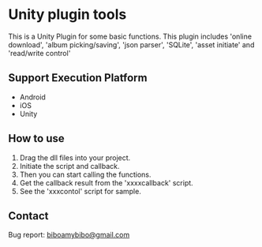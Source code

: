 # Unity plugin tools
This is a Unity Plugin for some basic functions. 
This plugin includes 'online download', 'album picking/saving', 'json parser', 'SQLite', 'asset initiate' and 'read/write control'

## Support Execution Platform
- Android
- iOS
- Unity

## How to use
1) Drag the dll files into your project.
2) Initiate the script and callback.
3) Then you can start calling the functions.
4) Get the callback result from the 'xxxxcallback' script.
5) See the 'xxxcontol' script for sample.

## Contact
Bug report: biboamybibo@gmail.com
